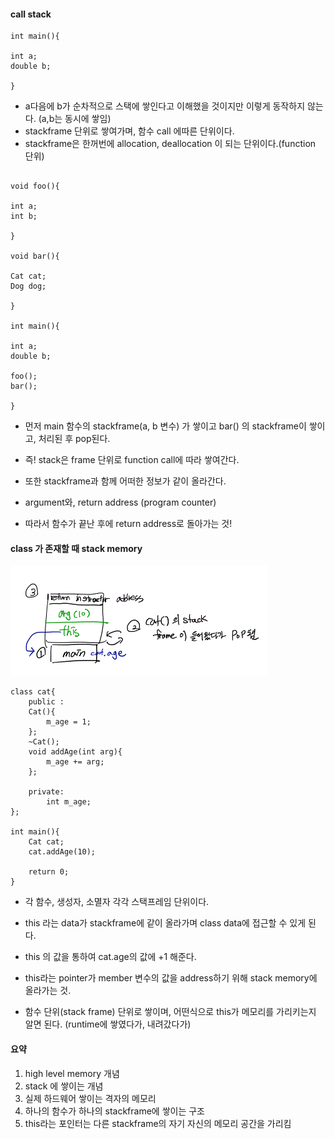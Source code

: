 #### call stack

```
int main(){

int a;
double b;

}
```

- a다음에 b가 순차적으로 스택에 쌓인다고 이해했을 것이지만 이렇게 동작하지 않는다. (a,b는 동시에 쌓임)
- stackframe 단위로 쌓여가며, 함수 call 에따른 단위이다.
- stackframe은 한꺼번에 allocation, deallocation 이 되는 단위이다.(function 단위)


```

void foo(){

int a;
int b;

}

void bar(){

Cat cat;
Dog dog;

}

int main(){

int a;
double b;

foo();
bar();

}
```

- 먼저 main 함수의 stackframe(a, b 변수) 가 쌓이고 bar() 의 stackframe이 쌓이고, 처리된 후 pop된다.

- 즉! stack은 frame 단위로 function call에 따라 쌓여간다.

- 또한 stackframe과 함께 어떠한 정보가 같이 올라간다.
- argument와, return address (program counter)
- 따라서 함수가 끝난 후에 return address로 돌아가는 것!

#### class 가 존재할 때 stack memory

![class_stack_memory](../img/class_stack_memory.GIF)

```
class cat{
    public :
    Cat(){
        m_age = 1;
    };
    ~Cat();
    void addAge(int arg){
        m_age += arg;
    };

    private:
        int m_age;
};

int main(){
    Cat cat;
    cat.addAge(10);

    return 0;
}
```
- 각 함수, 생성자, 소멸자 각각 스택프레임 단위이다.
- this 라는 data가 stackframe에 같이 올라가며 class data에 접근할 수 있게 된다.
- this 의 값을 통하여 cat.age의 값에 +1 해준다.
- this라는 pointer가 member 변수의 값을 address하기 위해 stack memory에 올라가는 것.

- 함수 단위(stack frame) 단위로 쌓이며, 어떤식으로 this가 메모리를 가리키는지 알면 된다. (runtime에 쌓였다가, 내려갔다가)

#### 요약

1. high level memory 개념
2. stack 에 쌓이는 개념
3. 실제 하드웨어 쌓이는 격자의 메모리
4. 하나의 함수가 하나의 stackframe에 쌓이는 구조
5. this라는 포인터는 다른 stackframe의 자기 자신의 메모리 공간을 가리킴
